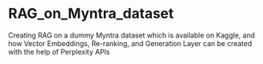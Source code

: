 # RAG_on_Myntra_dataset
Creating RAG on a dummy Myntra dataset which is available on Kaggle, and how Vector Embeddings, Re-ranking, and Generation Layer can be created with the help of Perplexity APIs
